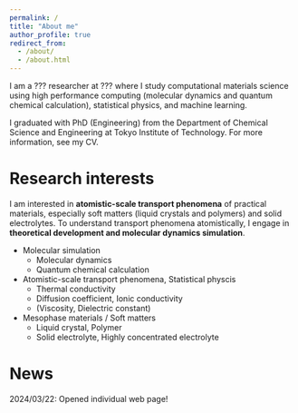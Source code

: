 ```yaml
---
permalink: /
title: "About me"
author_profile: true
redirect_from: 
  - /about/
  - /about.html
---
```


I am a ??? researcher at ??? where I study computational materials science using high performance computing (molecular dynamics and quantum chemical calculation), statistical physics, and machine learning. 

I graduated with PhD (Engineering) from the Department of Chemical Science and Engineering at Tokyo Institute of Technology. 
For more information, see my CV.

Research interests
======
I am interested in **atomistic-scale transport phenomena** of practical materials, especially soft matters (liquid crystals and polymers) and solid electrolytes. To understand transport phenomena atomistically, I engage in **theoretical development and molecular dynamics simulation**.   

- Molecular simulation
  - Molecular dynamics
  - Quantum chemical calculation
- Atomistic-scale transport phenomena, Statistical physcis
  - Thermal conductivity
  - Diffusion coefficient, Ionic conductivity
  - (Viscosity, Dielectric constant)
- Mesophase materials / Soft matters
  - Liquid crystal, Polymer
  - Solid electrolyte, Highly concentrated electrolyte

News
======
<!-- 2024/04/01: 東京工業大学の科学技術創成研究院・化学生命科学研究所にて助教として着任しました。   -->
2024/03/22: Opened individual web page!
